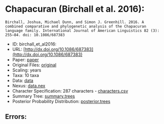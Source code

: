 # Chapacuran (Birchall et al. 2016):

```
Birchall, Joshua, Michael Dunn, and Simon J. Greenhill. 2016. A combined comparative and phylogenetic analysis of the Chapacuran language family. International Journal of American Linguistics 82 (3): 255–84. doi: 10.1086/687383
```

* ID: birchall_et_al2016:
* URL: [http://dx.doi.org/10.1086/687383](http://dx.doi.org/10.1086/687383)
* Paper: [paper](paper)
* Original Files: [original](original)
* Scaling: years
* Taxa: 10 taxa 
* Data: [data](data)
* Nexus: [data.nex](data.nex)
* Character Specification: 287 characters - [characters.csv](characters.csv)
* Summary Tree: [summary.trees](summary.trees)
* Posterior Probability Distribution: [posterior.trees](posterior.trees)

## Errors:

